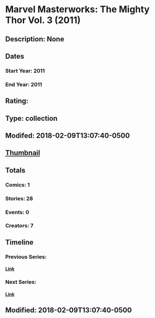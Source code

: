 # Marvel Masterworks: The Mighty Thor Vol. 3 (2011)
## Description: None
## Dates
### Start Year: 2011
### End Year: 2011
## Rating: 
## Type: collection
## Modifed: 2018-02-09T13:07:40-0500
## [Thumbnail](http://i.annihil.us/u/prod/marvel/i/mg/5/80/4bc37040ef131.jpg)
## Totals
### Comics: 1
### Stories: 28
### Events: 0
### Creators: 7
## Timeline
### Previous Series: 
#### [Link]()
### Next Series: 
#### [Link]()
## Modified: 2018-02-09T13:07:40-0500